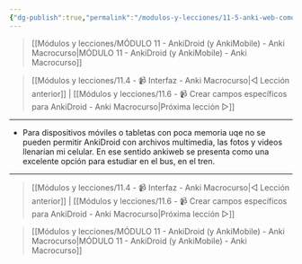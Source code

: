 ```yaml
---
{"dg-publish":true,"permalink":"/modulos-y-lecciones/11-5-anki-web-como-alternativa-para-el-movil-anki-macrocurso/","noteIcon":"","updated":"2024-05-15T22:20:31.818+02:00"}
---
```



> [[Módulos y lecciones/MÓDULO 11 - AnkiDroid (y AnkiMobile) - Anki Macrocurso\|MÓDULO 11 - AnkiDroid (y AnkiMobile) - Anki Macrocurso]]

> [[Módulos y lecciones/11.4 - 📹 Interfaz - Anki Macrocurso\|◁ Lección anterior]] | [[Módulos y lecciones/11.6 - 📹 Crear campos específicos para AnkiDroid - Anki Macrocurso\|Próxima lección ▷]]

---

- Para dispositivos móviles o tabletas con poca memoria uqe no se pueden permitir AnkiDroid con archivos multimedia, las fotos y videos llenarían mi celular. En ese sentido ankiweb se presenta como una excelente opción para estudiar en el bus, en el tren.

---

> [[Módulos y lecciones/11.4 - 📹 Interfaz - Anki Macrocurso\|◁ Lección anterior]] | [[Módulos y lecciones/11.6 - 📹 Crear campos específicos para AnkiDroid - Anki Macrocurso\|Próxima lección ▷]]

> [[Módulos y lecciones/MÓDULO 11 - AnkiDroid (y AnkiMobile) - Anki Macrocurso\|MÓDULO 11 - AnkiDroid (y AnkiMobile) - Anki Macrocurso]]